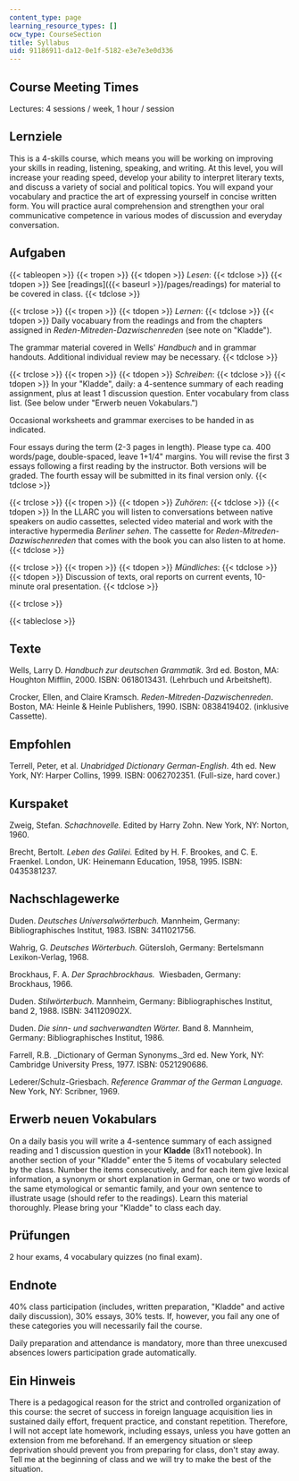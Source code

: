 ```yaml
---
content_type: page
learning_resource_types: []
ocw_type: CourseSection
title: Syllabus
uid: 91186911-da12-0e1f-5182-e3e7e3e0d336
---
```


Course Meeting Times
--------------------

Lectures: 4 sessions / week, 1 hour / session

Lernziele
---------

This is a 4-skills course, which means you will be working on improving your skills in reading, listening, speaking, and writing. At this level, you will increase your reading speed, develop your ability to interpret literary texts, and discuss a variety of social and political topics. You will expand your vocabulary and practice the art of expressing yourself in concise written form. You will practice aural comprehension and strengthen your oral communicative competence in various modes of discussion and everyday conversation.

Aufgaben
--------

{{< tableopen >}}
{{< tropen >}}
{{< tdopen >}}
_Lesen_:
{{< tdclose >}}
{{< tdopen >}}
See [readings]({{< baseurl >}}/pages/readings) for material to be covered in class.
{{< tdclose >}}

{{< trclose >}}
{{< tropen >}}
{{< tdopen >}}
_Lernen_:
{{< tdclose >}}
{{< tdopen >}}
Daily vocabuary from the readings and from the chapters assigned in _Reden-Mitreden-Dazwischenreden_ (see note on "Kladde").  
  
The grammar material covered in Wells' _Handbuch_ and in grammar handouts. Additional individual review may be necessary.
{{< tdclose >}}

{{< trclose >}}
{{< tropen >}}
{{< tdopen >}}
_Schreiben_:
{{< tdclose >}}
{{< tdopen >}}
In your "Kladde", daily: a 4-sentence summary of each reading assignment, plus at least 1 discussion question. Enter vocabulary from class list. (See below under "Erwerb neuen Vokabulars.")  
  
Occasional worksheets and grammar exercises to be handed in as indicated.  
  
Four essays during the term (2-3 pages in length). Please type ca. 400 words/page, double-spaced, leave 1+1/4" margins. You will revise the first 3 essays following a first reading by the instructor. Both versions will be graded. The fourth essay will be submitted in its final version only.
{{< tdclose >}}

{{< trclose >}}
{{< tropen >}}
{{< tdopen >}}
_Zuhören_:
{{< tdclose >}}
{{< tdopen >}}
In the LLARC you will listen to conversations between native speakers on audio cassettes, selected video material and work with the interactive hypermedia _Berliner sehen_. The cassette for _Reden-Mitreden-Dazwischenreden_ that comes with the book you can also listen to at home.
{{< tdclose >}}

{{< trclose >}}
{{< tropen >}}
{{< tdopen >}}
_Mündliches_:
{{< tdclose >}}
{{< tdopen >}}
Discussion of texts, oral reports on current events, 10-minute oral presentation.
{{< tdclose >}}

{{< trclose >}}

{{< tableclose >}}

Texte
-----

Wells, Larry D. _Handbuch zur deutschen Grammatik_. 3rd ed. Boston, MA: Houghton Mifflin, 2000. ISBN: 0618013431. (Lehrbuch und Arbeitsheft).  
  
Crocker, Ellen, and Claire Kramsch. _Reden-Mitreden-Dazwischenreden_. Boston, MA: Heinle & Heinle Publishers, 1990. ISBN: 0838419402. (inklusive Cassette).

Empfohlen
---------

Terrell, Peter, et al. _Unabridged Dictionary German-English_. 4th ed. New York, NY: Harper Collins, 1999. ISBN: 0062702351. (Full-size, hard cover.)

Kurspaket
---------

Zweig, Stefan. _Schachnovelle._ Edited by Harry Zohn. New York, NY: Norton, 1960.  
  
Brecht, Bertolt. _Leben des Galilei._ Edited by H. F. Brookes, and C. E. Fraenkel. London, UK: Heinemann Education, 1958, 1995. ISBN: 0435381237.

Nachschlagewerke
----------------

Duden. _Deutsches Universalwörterbuch._ Mannheim, Germany: Bibliographisches Institut, 1983. ISBN: 3411021756.   
  
Wahrig, G. _Deutsches Wörterbuch._ Gütersloh, Germany: Bertelsmann Lexikon-Verlag, 1968.   
  
Brockhaus, F. A. _Der Sprachbrockhaus._  Wiesbaden, Germany: Brockhaus, 1966.  
  
Duden. _Stilwörterbuch._ Mannheim, Germany: Bibliographisches Institut, band 2, 1988. ISBN: 341120902X.  
  
Duden. _Die sinn- und sachverwandten Wörter._ Band 8. Mannheim, Germany: Bibliographisches Institut, 1986.  
  
Farrell, R.B. _Dictionary of German Synonyms._3rd ed. New York, NY: Cambridge University Press, 1977. ISBN: 0521290686.  
  
Lederer/Schulz-Griesbach. _Reference Grammar of the German Language._ New York, NY: Scribner, 1969.

Erwerb neuen Vokabulars
-----------------------

On a daily basis you will write a 4-sentence summary of each assigned reading and 1 discussion question in your **Kladde** (8x11 notebook). In another section of your "Kladde" enter the 5 items of vocabulary selected by the class. Number the items consecutively, and for each item give lexical information, a synonym or short explanation in German, one or two words of the same etymological or semantic family, and your own sentence to illustrate usage (should refer to the readings). Learn this material thoroughly. Please bring your "Kladde" to class each day.

Prüfungen
---------

2 hour exams, 4 vocabulary quizzes (no final exam).

Endnote
-------

40% class participation (includes, written preparation, "Kladde" and active daily discussion), 30% essays, 30% tests. If, however, you fail any one of these categories you will necessarily fail the course.

Daily preparation and attendance is mandatory, more than three unexcused absences lowers participation grade automatically.

Ein Hinweis
-----------

There is a pedagogical reason for the strict and controlled organization of this course: the secret of success in foreign language acquisition lies in sustained daily effort, frequent practice, and constant repetition. Therefore, I will not accept late homework, including essays, unless you have gotten an extension from me beforehand. If an emergency situation or sleep deprivation should prevent you from preparing for class, don't stay away. Tell me at the beginning of class and we will try to make the best of the situation.
